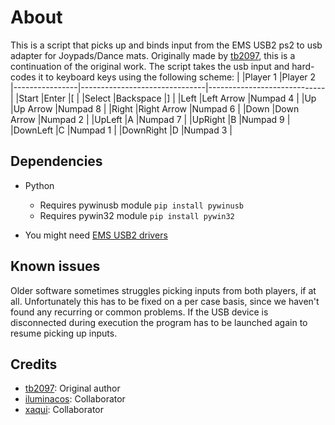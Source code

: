# About
This is a script that picks up and binds input from the EMS USB2 ps2 to usb adapter for Joypads/Dance mats. Originally made by [tb2097](https://github.com/tb2097), this is a continuation of the original work.
The script takes the usb input and hard-codes it to keyboard keys using the following scheme:
|                |Player 1                       |Player 2                       
|----------------|-------------------------------|-----------------------------|
|Start           |Enter            				 |\[   						   |
|Select          |Backspace         			 |\]       					   |
|Left            |Left Arrow					 |Numpad 4  				   |
|Up				 |Up Arrow						 |Numpad 8					   |
|Right			 |Right Arrow					 |Numpad 6	     			   |
|Down			 |Down Arrow					 |Numpad 2					   |
|UpLeft			 |A                              |Numpad 7					   |
|UpRight		 |B								 |Numpad 9					   |
|DownLeft		 |C 							 |Numpad 1				       |
|DownRight	     |D								 |Numpad 3					   |

## Dependencies
* Python
	* Requires pywinusb module `pip install pywinusb`
	* Requires pywin32 module `pip install pywin32`

* You might need [EMS USB2 drivers](http://www.hkems.com/product/ps2/ps2-usb2.htm)

## Known issues
Older software sometimes struggles picking inputs from both players, if at all. Unfortunately this has to be fixed on a per case basis, since we haven't found any recurring or common problems.
If the USB device is disconnected during execution the program has to be launched again to resume picking up inputs. 

## Credits
* [tb2097](https://github.com/tb2097): Original author
* [iluminacos](https://github.com/iluminacos): Collaborator
* [xaqui](https://github.com/xaqui): Collaborator